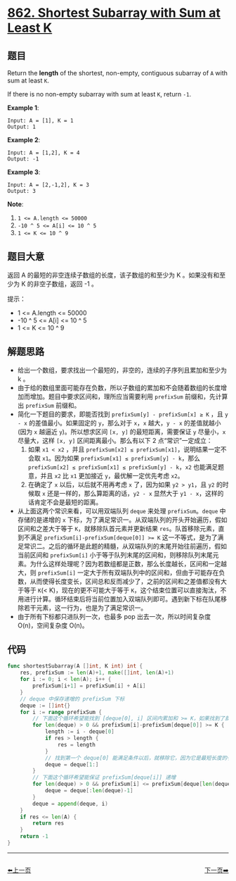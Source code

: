 # [862. Shortest Subarray with Sum at Least K](https://leetcode.com/problems/shortest-subarray-with-sum-at-least-k/)



## 题目

Return the **length** of the shortest, non-empty, contiguous subarray of `A` with sum at least `K`.

If there is no non-empty subarray with sum at least `K`, return `-1`.

**Example 1**:

```
Input: A = [1], K = 1
Output: 1
```

**Example 2**:

```
Input: A = [1,2], K = 4
Output: -1
```

**Example 3**:

```
Input: A = [2,-1,2], K = 3
Output: 3
```

**Note**:

1. `1 <= A.length <= 50000`
2. `-10 ^ 5 <= A[i] <= 10 ^ 5`
3. `1 <= K <= 10 ^ 9`

## 题目大意

返回 A 的最短的非空连续子数组的长度，该子数组的和至少为 K 。如果没有和至少为 K 的非空子数组，返回 -1 。

提示：

- 1 <= A.length <= 50000
- -10 ^ 5 <= A[i] <= 10 ^ 5
- 1 <= K <= 10 ^ 9


## 解题思路

- 给出一个数组，要求找出一个最短的，非空的，连续的子序列且累加和至少为 k 。
- 由于给的数组里面可能存在负数，所以子数组的累加和不会随着数组的长度增加而增加。题目中要求区间和，理所应当需要利用 `prefixSum` 前缀和，先计算出 `prefixSum` 前缀和。
- 简化一下题目的要求，即能否找到 `prefixSum[y] - prefixSum[x] ≥ K` ，且 `y - x` 的差值最小。如果固定的 `y`，那么对于 `x`，`x` 越大，`y - x` 的差值就越小(因为 `x` 越逼近 `y`)。所以想求区间 `[x, y]` 的最短距离，需要保证 `y` 尽量小，`x` 尽量大，这样 `[x, y]` 区间距离最小。那么有以下 2 点“常识”一定成立：
    1. 如果 `x1 < x2` ，并且 `prefixSum[x2] ≤ prefixSum[x1]`，说明结果一定不会取 `x1`。因为如果 `prefixSum[x1] ≤ prefixSum[y] - k`，那么  `prefixSum[x2] ≤ prefixSum[x1] ≤ prefixSum[y] - k`，`x2` 也能满足题意，并且 `x2` 比 `x1` 更加接近 `y`，最优解一定优先考虑 `x2`。
    2. 在确定了 `x` 以后，以后就不用再考虑 `x` 了，因为如果 `y2 > y1`，且 `y2` 的时候取 `x` 还是一样的，那么算距离的话，`y2 - x` 显然大于 `y1 - x`，这样的话肯定不会是最短的距离。
- 从上面这两个常识来看，可以用双端队列 `deque` 来处理 `prefixSum`。`deque` 中存储的是递增的 `x` 下标，为了满足常识一。从双端队列的开头开始遍历，假如区间和之差大于等于 `K`，就移除队首元素并更新结果 `res`。队首移除元素，直到不满足 `prefixSum[i]-prefixSum[deque[0]] >= K` 这一不等式，是为了满足常识二。之后的循环是此题的精髓，从双端队列的末尾开始往前遍历，假如当前区间和 `prefixSum[i]` 小于等于队列末尾的区间和，则移除队列末尾元素。为什么这样处理呢？因为若数组都是正数，那么长度越长，区间和一定越大，则 `prefixSum[i]` 一定大于所有双端队列中的区间和，但由于可能存在负数，从而使得长度变长，区间总和反而减少了，之前的区间和之差值都没有大于等于 `K`(< K)，现在的更不可能大于等于 `K`，这个结束位置可以直接淘汰，不用进行计算。循环结束后将当前位置加入双端队列即可。遇到新下标在队尾移除若干元素，这一行为，也是为了满足常识一。
- 由于所有下标都只进队列一次，也最多 pop 出去一次，所以时间复杂度 O(n)，空间复杂度 O(n)。

## 代码

```go
func shortestSubarray(A []int, K int) int {
	res, prefixSum := len(A)+1, make([]int, len(A)+1)
	for i := 0; i < len(A); i++ {
		prefixSum[i+1] = prefixSum[i] + A[i]
	}
	// deque 中保存递增的 prefixSum 下标
	deque := []int{}
	for i := range prefixSum {
		// 下面这个循环希望能找到 [deque[0], i] 区间内累加和 >= K，如果找到了就更新答案
		for len(deque) > 0 && prefixSum[i]-prefixSum[deque[0]] >= K {
			length := i - deque[0]
			if res > length {
				res = length
			}
			// 找到第一个 deque[0] 能满足条件以后，就移除它，因为它是最短长度的子序列了
			deque = deque[1:]
		}
		// 下面这个循环希望能保证 prefixSum[deque[i]] 递增
		for len(deque) > 0 && prefixSum[i] <= prefixSum[deque[len(deque)-1]] {
			deque = deque[:len(deque)-1]
		}
		deque = append(deque, i)
	}
	if res <= len(A) {
		return res
	}
	return -1
}
```


----------------------------------------------
<div style="display: flex;justify-content: space-between;align-items: center;">
<p><a href="https://books.halfrost.com/leetcode/ChapterFour/0800~0899/0856.Score-of-Parentheses/">⬅️上一页</a></p>
<p><a href="https://books.halfrost.com/leetcode/ChapterFour/0800~0899/0863.All-Nodes-Distance-K-in-Binary-Tree/">下一页➡️</a></p>
</div>
